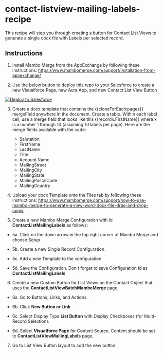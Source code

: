 # contact-listview-mailing-labels-recipe

This recipe will step you through creating a button for Contact List Views to generate a single docx file with Labels per selected record.

## Instructions
1. Install Mambo Merge from the AppExchange by following these instructions: https://www.mambomerge.com/support/installation-from-appexchange/

2. Use the below button to deploy this repo to your Salesforce to create a new Visualforce Page, new Aura App, and new Contact List View Button
<a href="https://githubsfdeploy.herokuapp.com?owner=mambomerge&repo=contact-listview-mailing-labels-recipe&ref=main">
  <img alt="Deploy to Salesforce"
       src="https://raw.githubusercontent.com/afawcett/githubsfdeploy/master/deploy.png">
</a>

3. Create a docx template that contains the {{cloneForEach:pages}} mergeField anywhere in the document. Create a table. Within each label cell, use a merge field that looks like this {{recordx.FirstName}} where x is a number 1 through 10 (assuming 10 labels per page). 
    Here are the merge fields available with the code:
    * Salutation
    * FirstName
    * LastName
    * Title
    * Account.Name
    * MailingStreet
    * MailingCity
    * MailingState
    * MailingPostalCode
    * MailingCountry


4. Upload your docx Template onto the Files tab by following these instructions: https://www.mambomerge.com/support/how-to-use-mambo-merge-to-generate-a-new-word-docx-file-drag-and-drop-copy/

5. Create a new Mambo Merge Configuration with Id **ContactListMailingLabels** as follows:

  * 5a. Click on the down arrow in the top right corner of Mambo Merge and choose Setup

  * 5b. Create a new Single Record Configuration. 

  * 5c. Add a new Template to the configuration.

  * 5d. Save the Configuration. Don't forget to save Configuration Id as **ContactListMailingLabels**

6. Create a new Custom Button for List Views on the Contact Object that uses the **ContactListViewBatchMamboMerge** page

  * 6a. Go to Buttons, Links, and Actions. 

  * 6b. Click **New Button or Link**.

  * 6c. Select Display Type **List Button** with Display Checkboxes (for Multi-Record Selection). 

  * 6d. Select **Visualforce Page** for Content Source. Content should be set to **ContactListViewMailingLabels** page. 

7. Go to List View Button layout to add the new button.